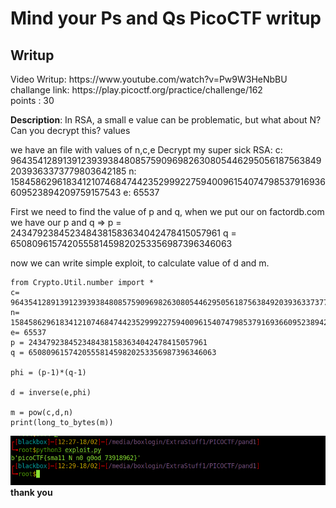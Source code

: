 <h1><b>Mind your Ps and Qs</b> PicoCTF writup</h1>
<h2>Writup</h2>
Video Writup: https://www.youtube.com/watch?v=Pw9W3HeNbBU <br>
challange link: https://play.picoctf.org/practice/challenge/162 <br>
points : 30

<b>Description</b>: In RSA, a small e value can be problematic, but what about N? Can you decrypt this? values

we have an file with values of n,c,e
Decrypt my super sick RSA:
c: 964354128913912393938480857590969826308054462950561875638492039363373779803642185
n: 1584586296183412107468474423529992275940096154074798537916936609523894209759157543
e: 65537

First we need to find the value of p and q, when we put our on factordb.com we have our p and q =>
p = 2434792384523484381583634042478415057961
q = 650809615742055581459820253356987396346063

now we can write simple exploit, to calculate value of d and m. 
```
from Crypto.Util.number import *
c= 964354128913912393938480857590969826308054462950561875638492039363373779803642185
n= 1584586296183412107468474423529992275940096154074798537916936609523894209759157543
e= 65537
p = 2434792384523484381583634042478415057961
q = 650809615742055581459820253356987396346063

phi = (p-1)*(q-1)

d = inverse(e,phi)

m = pow(c,d,n)
print(long_to_bytes(m))

```
![](result.png)
<br>
<b> thank you</b>
